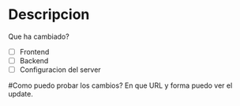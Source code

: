 # Descripcion
Que ha cambiado?

- [ ] Frontend
- [ ] Backend
- [ ] Configuracion del server

#Como puedo probar los cambios?
En que URL y forma puedo ver el update.
